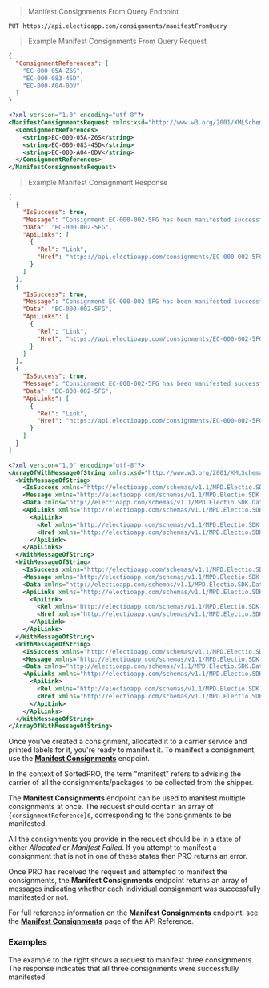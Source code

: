 > Manifest Consignments From Query Endpoint
```
PUT https://api.electioapp.com/consignments/manifestFromQuery
```
> Example Manifest Consignments From Query Request

```json
{
  "ConsignmentReferences": [
    "EC-000-05A-Z6S",
    "EC-000-083-45D",
    "EC-000-A04-0DV"
  ]
}
```
```xml
<?xml version="1.0" encoding="utf-8"?>
<ManifestConsignmentsRequest xmlns:xsd="http://www.w3.org/2001/XMLSchema" xmlns:xsi="http://www.w3.org/2001/XMLSchema-instance" xmlns="http://electioapp.com/schemas/v1.1/MPD.Electio.SDK.DataTypes.Consignments">
  <ConsignmentReferences>
    <string>EC-000-05A-Z6S</string>
    <string>EC-000-083-45D</string>
    <string>EC-000-A04-0DV</string>
  </ConsignmentReferences>
</ManifestConsignmentsRequest>
```

> Example Manifest Consignment Response

```json
[
  {
    "IsSuccess": true,
    "Message": "Consignment EC-000-002-5FG has been manifested successfully.",
    "Data": "EC-000-002-5FG",
    "ApiLinks": [
      {
        "Rel": "Link",
        "Href": "https://api.electioapp.com/consignments/EC-000-002-5FG"
      }
    ]
  },
  {
    "IsSuccess": true,
    "Message": "Consignment EC-000-002-5FG has been manifested successfully.",
    "Data": "EC-000-002-5FG",
    "ApiLinks": [
      {
        "Rel": "Link",
        "Href": "https://api.electioapp.com/consignments/EC-000-002-5FG"
      }
    ]
  },
  {
    "IsSuccess": true,
    "Message": "Consignment EC-000-002-5FG has been manifested successfully.",
    "Data": "EC-000-002-5FG",
    "ApiLinks": [
      {
        "Rel": "Link",
        "Href": "https://api.electioapp.com/consignments/EC-000-002-5FG"
      }
    ]
  }
]
```
```xml
<?xml version="1.0" encoding="utf-8"?>
<ArrayOfWithMessageOfString xmlns:xsd="http://www.w3.org/2001/XMLSchema" xmlns:xsi="http://www.w3.org/2001/XMLSchema-instance">
  <WithMessageOfString>
    <IsSuccess xmlns="http://electioapp.com/schemas/v1.1/MPD.Electio.SDK.DataTypes.Consignments">true</IsSuccess>
    <Message xmlns="http://electioapp.com/schemas/v1.1/MPD.Electio.SDK.DataTypes.Consignments">Consignment EC-000-002-5FG has been manifested successfully.</Message>
    <Data xmlns="http://electioapp.com/schemas/v1.1/MPD.Electio.SDK.DataTypes.Consignments">EC-000-002-5FG</Data>
    <ApiLinks xmlns="http://electioapp.com/schemas/v1.1/MPD.Electio.SDK.DataTypes.Consignments">
      <ApiLink>
        <Rel xmlns="http://electioapp.com/schemas/v1.1/MPD.Electio.SDK.DataTypes.Common">Link</Rel>
        <Href xmlns="http://electioapp.com/schemas/v1.1/MPD.Electio.SDK.DataTypes.Common">https://api.electioapp.com/consignments/EC-000-002-5FG</Href>
      </ApiLink>
    </ApiLinks>
  </WithMessageOfString>
  <WithMessageOfString>
    <IsSuccess xmlns="http://electioapp.com/schemas/v1.1/MPD.Electio.SDK.DataTypes.Consignments">true</IsSuccess>
    <Message xmlns="http://electioapp.com/schemas/v1.1/MPD.Electio.SDK.DataTypes.Consignments">Consignment EC-000-002-5FG has been manifested successfully.</Message>
    <Data xmlns="http://electioapp.com/schemas/v1.1/MPD.Electio.SDK.DataTypes.Consignments">EC-000-002-5FG</Data>
    <ApiLinks xmlns="http://electioapp.com/schemas/v1.1/MPD.Electio.SDK.DataTypes.Consignments">
      <ApiLink>
        <Rel xmlns="http://electioapp.com/schemas/v1.1/MPD.Electio.SDK.DataTypes.Common">Link</Rel>
        <Href xmlns="http://electioapp.com/schemas/v1.1/MPD.Electio.SDK.DataTypes.Common">https://api.electioapp.com/consignments/EC-000-002-5FG</Href>
      </ApiLink>
    </ApiLinks>
  </WithMessageOfString>
  <WithMessageOfString>
    <IsSuccess xmlns="http://electioapp.com/schemas/v1.1/MPD.Electio.SDK.DataTypes.Consignments">true</IsSuccess>
    <Message xmlns="http://electioapp.com/schemas/v1.1/MPD.Electio.SDK.DataTypes.Consignments">Consignment EC-000-002-5FG has been manifested successfully.</Message>
    <Data xmlns="http://electioapp.com/schemas/v1.1/MPD.Electio.SDK.DataTypes.Consignments">EC-000-002-5FG</Data>
    <ApiLinks xmlns="http://electioapp.com/schemas/v1.1/MPD.Electio.SDK.DataTypes.Consignments">
      <ApiLink>
        <Rel xmlns="http://electioapp.com/schemas/v1.1/MPD.Electio.SDK.DataTypes.Common">Link</Rel>
        <Href xmlns="http://electioapp.com/schemas/v1.1/MPD.Electio.SDK.DataTypes.Common">https://api.electioapp.com/consignments/EC-000-002-5FG</Href>
      </ApiLink>
    </ApiLinks>
  </WithMessageOfString>    
</ArrayOfWithMessageOfString>
```

Once you've created a consignment, allocated it to a carrier service and printed labels for it, you're ready to manifest it. To manifest a consignment, use the **[Manifest Consignments](https://docs.electioapp.com/#/api/ManifestConsignments)** endpoint.

<aside class="info">
  In the context of SortedPRO, the term "manifest" refers to advising the carrier of all the consignments/packages to be collected from the shipper.
</aside>

The **Manifest Consignments** endpoint can be used to manifest multiple consignments at once. The request should contain an array of `{consignmentReference}`s, corresponding to the consignments to be manifested. 

All the consignments you provide in the request should be in a state of either _Allocated_ or _Manifest Failed_. If you attempt to manifest a consignment that is not in one of these states then PRO returns an error.

Once PRO has received the request and attempted to manifest the consignments, the **Manifest Consignments** endpoint returns an array of messages indicating whether each individual consignment was successfully manifested or not.

<aside class="note">
  For full reference information on the <strong>Manifest Consignments</strong> endpoint, see the <strong><a href="https://docs.electioapp.com/#/api/ManifestConsignments">Manifest Consignments</a></strong> page of the API Reference. 
</aside>

### Examples

The example to the right shows a request to manifest three consignments. The response indicates that all three consignments were successfully manifested.